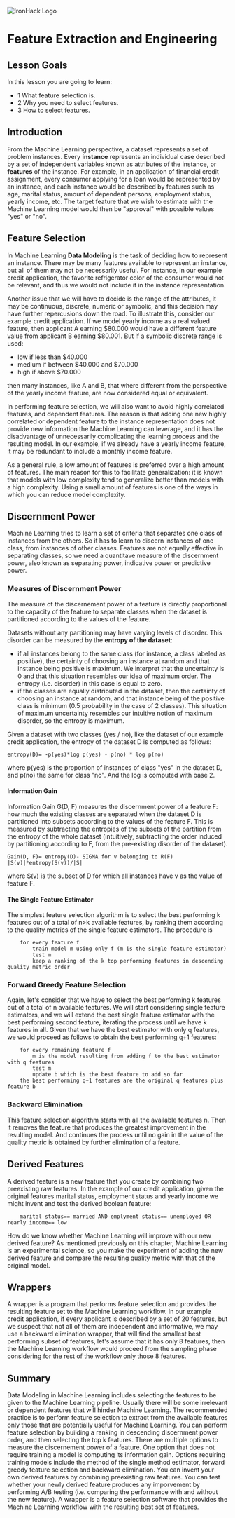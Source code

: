 ![IronHack Logo](https://s3-eu-west-1.amazonaws.com/ih-materials/uploads/upload_d5c5793015fec3be28a63c4fa3dd4d55.png)


# Feature Extraction and Engineering

## Lesson Goals

In this lesson you are going to learn:

* 1 What feature selection is.
* 2 Why you need to select features.
* 3 How to select features.


## Introduction

From the Machine Learning perspective, a dataset represents a set of problem instances. Every **instance** represents an individual case described by a set of independent variables known as attributes of the instance, or **features** of the instance. For example, in an application of financial credit assignment, every consumer applying for a loan would be represented by an instance, and each instance would be described by features such as age, marital status, amount of dependent persons, employment status, yearly income, etc. The target feature that we wish to estimate with the Machine Learning model would then be "approval" with possible values "yes" or "no".


## Feature Selection

In Machine Learning **Data Modeling** is the task of deciding how to represent an instance. There may be many features available to represent an instance, but all of them may not be necessarily useful. For instance, in our example credit application, the favorite refrigerator color of the consumer would not be relevant, and thus we would not include it in the instance representation.

Another issue that we will have to decide is the range of the attributes, it may be continuous, discrete, numeric or symbolic, and this decision may have further repercusions down the road. To illustrate this, consider our example credit application. If we model yearly income as a real valued feature, then applicant A earning $80.000 would have a different feature value from applicant B earning $80.001. But if a symbolic discrete range is used:

- low if less than $40.000
- medium if between $40.000 and $70.000
- high if above $70.000

then many instances, like A and B, that where different from the perspective of the yearly income feature, are now considered equal or equivalent.

In performing feature selection, we will also want to avoid highly correlated features, and dependent features. The reason is that adding one new highly correlated or dependent feature to the instance representation does not provide new information the Machine Learning can leverage, and it has the disadvantage of unnecessarily complicating the learning process and the resulting model. In our example, if we already have a yearly income feature, it may be redundant to include a monthly income feature.

As a general rule, a low amount of features is preferred over a high amount of features. The main reason for this to facilitate generalization: it is known that models with low complexity tend to generalize better than models with a high complexity. Using a small amount of features is one of the ways in which you can reduce model complexity.

## Discernment Power

Machine Learning tries to learn a set of criteria that separates one class of instances from the others. So it has to learn to discern instances of one class, from instances of other classes. Features are not equally effective in separating classes, so we need a quantitave measure of the discernment power, also known as separating power, indicative power or predictive power. 

### Measures of Discernment Power

The measure of the discernement power of a feature is directly proportional to the capacity of the feature to separate classes when the dataset is partitioned according to the values of the feature.

Datasets without any partitioning may have varying levels of disorder. This disorder can be measured by the **entropy of the dataset**:

- if all instances belong to the same class (for instance, a class labeled as positive), the certainty of choosing an instance at random and that instance being positive is maximum. We interpret that the uncertainty is 0 and that this situation resembles our idea of maximum order. The entropy (i.e. disorder) in this case is equal to zero.
- if the classes are equally distributed in the dataset, then the certainty of choosing an instance at random, and that instance being of the positive class is minimum (0.5 probability in the case of 2 classes). This situation of maximum uncertainty resembles our intuitive notion of maximum disorder, so the entropy is maximum.

Given a dataset with two classes (yes / no), like the dataset of our example credit application, the entropy of the dataset D is computed as follows:

```text
entropy(D)= -p(yes)*log p(yes) - p(no) * log p(no)
```

where p(yes) is the proportion of instances of class "yes" in the dataset D, and p(no) the same for class "no". And the log is computed with base 2.

#### Information Gain

Information Gain G(D, F) measures the discernment power of a feature F: how much the existing classes are separated when the dataset D is partitioned into subsets according to the values of the feature F. This is measured by subtracting the entropies of the subsets of the partition from the entropy of the whole dataset (intuitively, subtracting the order induced by partitioning according to F, from the pre-existing disorder of the dataset).

```text
Gain(D, F)= entropy(D)- SIGMA for v belonging to R(F) |S(v)|*entropy(S(v))/|S|
```

where S(v) is the subset of D for which all instances have v as the value of feature F.

#### The Single Feature Estimator

The simplest feature selection algorithm is to select the best performing k features out of a total of n>k available features, by ranking them according to the quality metrics of the single feature estimators. The procedure is

```text
	for every feature f
		train model m using only f (m is the single feature estimator)
		test m	
		keep a ranking of the k top performing features in descending quality metric order
```

### Forward Greedy Feature Selection

Again, let's consider that we have to select the best performing k features out of a total of n available features. We will start considering single feature estimators, and we will extend the best single feature estimator with the best performing second feature, iterating the process until we have k features in all. Given that we have the best estimator with only q features, we would proceed as follows to obtain the best performing q+1 features:

```text
	for every remaining feature f
		m is the model resulting from adding f to the best estimator with q features
		test m
		update b which is the best feature to add so far
	the best performing q+1 features are the original q features plus feature b
```

### Backward Elimination

This feature selection algorithm starts with all the available features n. Then it removes the feature that produces the greatest improvement in the resulting model. And continues the process until no gain in the value of the quality metric is obtained by further elimination of a feature.

## Derived Features

A derived feature is a new feature that you create by combining two preexisting raw features. In the example of our credit application, given the original features marital status, employment status and yearly income we might invent and test the derived boolean feature: 

```text
	marital status== married AND emplyment status== unemployed OR rearly income== low
```

How do we know whether Machine Learning will improve with our new derived feature? As mentioned previously on this chapter, Machine Learning is an experimental science, so you make the experiment of adding the new derived feature and compare the resulting quality metric with that of the original model. 


## Wrappers

A wrapper is a program that performs feature selection and provides the resulting feature set to the Machine Learning workflow. In our example credit application, if every applicant is described by a set of 20 features, but we suspect that not all of them are independent and informative, we may use a backward elimination wrapper, that will find the smallest best performing subset of features, let's assume that it has only 8 features, then the Machine Learning workflow would proceed from the sampling phase considering for the rest of the workflow only those 8 features.

## Summary

Data Modeling in Machine Learning includes selecting the features to be given to the Machine Learning pipeline. Usually there will be some irrelevant or dependent features that will hinder Machine Learning. The recommended practice is to perform feature selection to extract from the available features only those that are potentially useful for Machine Learning. You can perform feature selection by building a ranking in descending discernment power order, and then selecting the top k features. There are multiple options to measure the discernement power of a feature. One option that does not require training a model is computing its information gain. Options requiring training models include the method of the single method estimator, forward greedy feature selection and backward elimination. You can invent your own derived features by combining preexisting raw features. You can test whether your newly derived feature produces any imporvement by performing A/B testing (i.e. comparing the performance with and without the new feature). A wrapper is a feature selection software that provides the Machine Learning workflow with the resulting best set of features.
